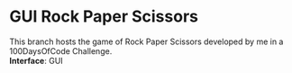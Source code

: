 # GUI Rock Paper Scissors
This branch hosts the game of Rock Paper Scissors developed by me in a 100DaysOfCode Challenge. <br>
**Interface**: GUI
